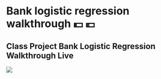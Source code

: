 # Bank logistic regression walkthrough 💵 💶 
## Class Project Bank Logistic Regression Walkthrough Live
![](images/creenshot%20bank.png)







